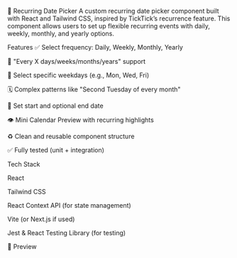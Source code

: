 📅 Recurring Date Picker
A custom recurring date picker component built with React and Tailwind CSS, inspired by TickTick’s recurrence feature. This component allows users to set up flexible recurring events with daily, weekly, monthly, and yearly options.

Features
✅ Select frequency: Daily, Weekly, Monthly, Yearly

🔁 "Every X days/weeks/months/years" support

📅 Select specific weekdays (e.g., Mon, Wed, Fri)

🗓️ Complex patterns like "Second Tuesday of every month"

📆 Set start and optional end date

👁️ Mini Calendar Preview with recurring highlights

♻️ Clean and reusable component structure

✅ Fully tested (unit + integration)

 Tech Stack
 
React

Tailwind CSS

React Context API (for state management)

Vite (or Next.js if used)

Jest & React Testing Library (for testing)

📸 Preview
